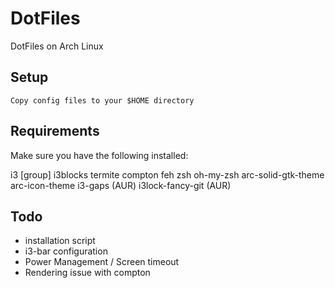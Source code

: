 # DotFiles

DotFiles on Arch Linux

## Setup ##
```
Copy config files to your $HOME directory
```

## Requirements ##

Make sure you have the following installed:

i3 [group]
i3blocks
termite
compton 
feh
zsh
oh-my-zsh
arc-solid-gtk-theme
arc-icon-theme 
i3-gaps (AUR)
i3lock-fancy-git (AUR)

## Todo ##

- installation script
- i3-bar configuration
- Power Management / Screen timeout
- Rendering issue with compton
